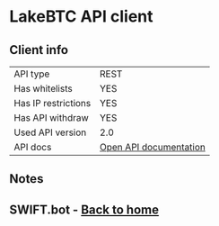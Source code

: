 # LakeBTC API client


## Client info
|  |   |
|---------------------|---|
| API type            | REST  |
| Has whitelists      |  YES |
| Has IP restrictions | YES |
| Has API withdraw    | YES |
| Used API version    | 2.0 |
| API docs   | [Open API documentation](https://bittrex.com) |

## Notes

## SWIFT.bot - [Back to home](../HomePage.md)